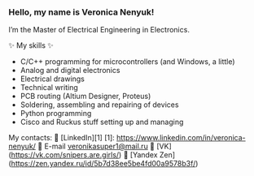### Hello, my name is Veronica Nenyuk!
<!--**VeronicaBionicle/VeronicaBionicle** is a ✨ _special_ ✨ repository because its `README.md` (this file) appears on your GitHub profile.-->
I’m the Master of Electrical Engineering in Electronics.

✨ My skills ✨
+ C/C++ programming for microcontrollers (and Windows, a little)
+ Analog and digital electronics
+ Electrical drawings
+ Technical writing
+ PCB routing (Altium Designer, Proteus)
+ Soldering, assembling and repairing of devices
+ Python programming
+ Cisco and Ruckus stuff setting up and managing  

My contacts:
💬 [LinkedIn][1]
[1]: https://www.linkedin.com/in/veronica-nenyuk/
💬 E-mail <veronikasuper1@mail.ru>
💬 [VK] (https://vk.com/snipers.are.girls/)
💬 [Yandex Zen] (https://zen.yandex.ru/id/5b7d38ee5be4fd00a9578b3f/)
